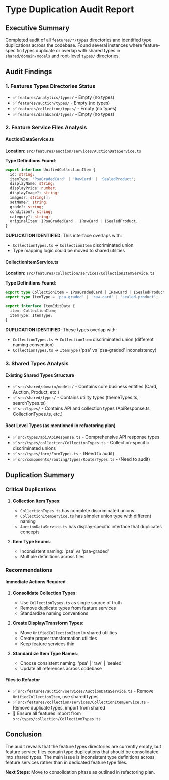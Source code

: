 # Type Duplication Audit Report

## Executive Summary
Completed audit of all `features/*/types` directories and identified type duplications across the codebase. Found several instances where feature-specific types duplicate or overlap with shared types in `shared/domain/models` and root-level `types/` directories.

## Audit Findings

### 1. Features Types Directories Status
- ✅ `features/analytics/types/` - Empty (no types)
- ✅ `features/auction/types/` - Empty (no types)  
- ✅ `features/collection/types/` - Empty (no types)
- ✅ `features/dashboard/types/` - Empty (no types)

### 2. Feature Service Files Analysis

#### AuctionDataService.ts
**Location**: `src/features/auction/services/AuctionDataService.ts`

**Type Definitions Found**:
```typescript
export interface UnifiedCollectionItem {
  id: string;
  itemType: 'PsaGradedCard' | 'RawCard' | 'SealedProduct';
  displayName: string;
  displayPrice: number;
  displayImage?: string;
  images?: string[];
  setName?: string;
  grade?: string;
  condition?: string;
  category?: string;
  originalItem: IPsaGradedCard | IRawCard | ISealedProduct;
}
```

**DUPLICATION IDENTIFIED**: This interface overlaps with:
- `CollectionTypes.ts` → `CollectionItem` discriminated union
- Type mapping logic could be moved to shared utilities

#### CollectionItemService.ts  
**Location**: `src/features/collection/services/CollectionItemService.ts`

**Type Definitions Found**:
```typescript
export type CollectionItem = IPsaGradedCard | IRawCard | ISealedProduct;
export type ItemType = 'psa-graded' | 'raw-card' | 'sealed-product';

export interface ItemEditData {
  item: CollectionItem;
  itemType: ItemType;
}
```

**DUPLICATION IDENTIFIED**: These types overlap with:
- `CollectionTypes.ts` → `CollectionItem` discriminated union (different naming convention)
- `CollectionTypes.ts` → `ItemType` ('psa' vs 'psa-graded' inconsistency)

### 3. Shared Types Analysis

#### Existing Shared Types Structure
- ✅ `src/shared/domain/models/` - Contains core business entities (Card, Auction, Product, etc.)
- ✅ `src/shared/types/` - Contains utility types (themeTypes.ts, searchTypes.ts)
- ✅ `src/types/` - Contains API and collection types (ApiResponse.ts, CollectionTypes.ts, etc.)

#### Root Level Types (as mentioned in refactoring plan)
- ✅ `src/types/api/ApiResponse.ts` - Comprehensive API response types
- ✅ `src/types/collection/CollectionTypes.ts` - Collection-specific discriminated unions  
- ✅ `src/types/form/FormTypes.ts` - (Need to audit)
- ✅ `src/components/routing/types/RouterTypes.ts` - (Need to audit)

## Duplication Summary

### Critical Duplications
1. **Collection Item Types**: 
   - `CollectionTypes.ts` has complete discriminated unions
   - `CollectionItemService.ts` has simpler union type with different naming
   - `AuctionDataService.ts` has display-specific interface that duplicates concepts

2. **Item Type Enums**:
   - Inconsistent naming: 'psa' vs 'psa-graded'
   - Multiple definitions across files

### Recommendations

#### Immediate Actions Required
1. **Consolidate Collection Types**: 
   - Use `CollectionTypes.ts` as single source of truth
   - Remove duplicate types from feature services
   - Standardize naming conventions

2. **Create Display/Transform Types**:
   - Move `UnifiedCollectionItem` to shared utilities
   - Create proper transformation utilities
   - Keep feature services thin

3. **Standardize Item Type Names**:
   - Choose consistent naming: 'psa' | 'raw' | 'sealed' 
   - Update all references across codebase

#### Files to Refactor
- ✅ `src/features/auction/services/AuctionDataService.ts` - Remove `UnifiedCollectionItem`, use shared types
- ✅ `src/features/collection/services/CollectionItemService.ts` - Remove duplicate types, import from shared
- 🔄 Ensure all features import from `src/types/collection/CollectionTypes.ts`

## Conclusion

The audit reveals that the feature types directories are currently empty, but feature service files contain type duplications that should be consolidated into shared types. The main issue is inconsistent type definitions across feature services rather than in dedicated feature type files.

**Next Steps**: Move to consolidation phase as outlined in refactoring plan.